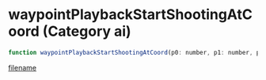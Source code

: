 # waypointPlaybackStartShootingAtCoord (Category ai)

```js
function waypointPlaybackStartShootingAtCoord(p0: number, p1: number, p2: number, p3: number, p4: boolean, p5: number): void
```

[filename](waypointPlaybackStartShootingAtCoord_m.md ':include')